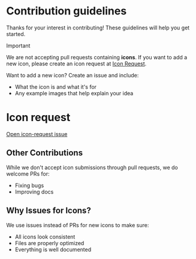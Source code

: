 # Contribution guidelines

Thanks for your interest in contributing! These guidelines will help you get started.

> [!IMPORTANT]
> We are not accepting pull requests containing **icons**. If you want to add a new icon, please create an icon request at [Icon Request](#icon-request).

Want to add a new icon? Create an issue and include:
- What the icon is and what it's for
- Any example images that help explain your idea

# Icon request

[Open icon-request issue](.github/ISSUE_TEMPLATE/icon-request.md)

## Other Contributions

While we don't accept icon submissions through pull requests, we do welcome PRs for:
- Fixing bugs
- Improving docs

## Why Issues for Icons?

We use issues instead of PRs for new icons to make sure:
- All icons look consistent
- Files are properly optimized
- Everything is well documented
